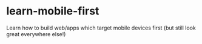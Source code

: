 # learn-mobile-first
Learn how to build web/apps which target mobile devices first (but still look great everywhere else!)
